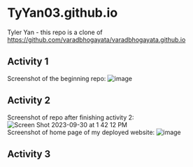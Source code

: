 # TyYan03.github.io 
Tyler Yan - this repo is a clone of https://github.com/varadbhogayata/varadbhogayata.github.io
<br>
<h2>Activity 1</h2>

Screenshot of the beginning repo:
![image](https://github.com/TyYan03/TyYan03.github.io/assets/117669511/ee1c6f2e-8e60-4278-91cc-3c003cd0644d)
<br>
<h2>Activity 2</h2>

Screenshot of repo after finishing activity 2:
![Screen Shot 2023-09-30 at 1 42 12 PM](https://github.com/TyYan03/TyYan03.github.io/assets/117669511/6e3242f9-9662-4492-9bc2-81149e140da5)
<br>
Screenshot of home page of my deployed website:
![image](https://github.com/TyYan03/TyYan03.github.io/assets/117669511/8e837c89-68e2-4894-9915-de7f8d07a22d)
<br>

<h2>Activity 3</h2>
